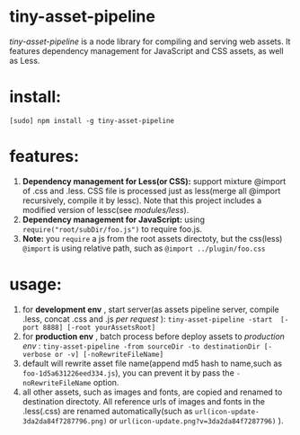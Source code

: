 tiny-asset-pipeline
=====
*tiny-asset-pipeline* is a node library for compiling and serving web assets. 
It features dependency management for JavaScript and CSS assets, as well as Less.

install:
=====
`[sudo] npm install -g tiny-asset-pipeline`

features:
======
1. **Dependency management for Less(or CSS):**
   support mixture @import of  .css and .less. CSS file is processed just as less(merge all @import recursively, compile it by lessc). 
   Note that this project includes a modified version of lessc(see *modules/less*).
2. **Dependency management for JavaScript:** using `require("root/subDir/foo.js")` to require foo.js.
3. **Note:** you `require` a js from the root assets directoty, but the css(less) `@import` is using relative path, such as `@import ../plugin/foo.css` 

usage:
=====
1. for **development env** , start server(as assets pipeline server, compile .less, concat .css and .js *per request* ): 
   `tiny-asset-pipeline -start  [-port 8888] [-root yourAssetsRoot]`
2. for **production env** , batch process before deploy assets to *production env* :
   `tiny-asset-pipeline -from sourceDir -to destinationDir [-verbose or -v] [-noRewriteFileName]`
3. default will rewrite asset file name(append md5 hash to name,such as `foo-1d5a631226eed334.js`), 
   you can prevent it by  pass the `-noRewriteFileName` option.
4. all other assets, such as images and fonts, are copied and renamed to destination directoty. 
   All reference urls of images and fonts in the .less(.css) are renamed automatically(such as `url(icon-update-3da2da84f7287796.png)` or `url(icon-update.png?v=3da2da84f7287796)` ).
   

